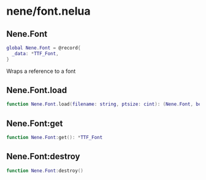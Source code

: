 # nene/font.nelua
## Nene.Font
```lua
global Nene.Font = @record{
  _data: *TTF_Font,
}
```
Wraps a reference to a font

## Nene.Font.load
```lua
function Nene.Font.load(filename: string, ptsize: cint): (Nene.Font, boolean)
```


## Nene.Font:get
```lua
function Nene.Font:get(): *TTF_Font
```


## Nene.Font:destroy
```lua
function Nene.Font:destroy()
```

